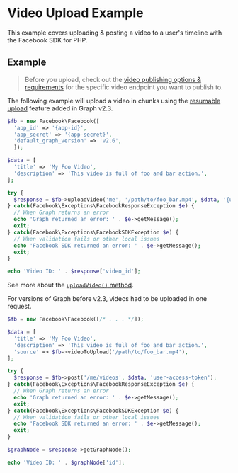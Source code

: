 # Video Upload Example

This example covers uploading & posting a video to a user's timeline with the Facebook SDK for PHP.

## Example

>Before you upload, check out the [video publishing options & requirements](https://developers.facebook.com/docs/graph-api/reference/video#publishing) for the specific video endpoint you want to publish to.

The following example will upload a video in chunks using the [resumable upload](https://developers.facebook.com/docs/graph-api/video-uploads#resumable) feature added in Graph v2.3.

```php
$fb = new Facebook\Facebook([
  'app_id' => '{app-id}',
  'app_secret' => '{app-secret}',
  'default_graph_version' => 'v2.6',
  ]);

$data = [
  'title' => 'My Foo Video',
  'description' => 'This video is full of foo and bar action.',
];

try {
  $response = $fb->uploadVideo('me', '/path/to/foo_bar.mp4', $data, '{user-access-token}');
} catch(Facebook\Exceptions\FacebookResponseException $e) {
  // When Graph returns an error
  echo 'Graph returned an error: ' . $e->getMessage();
  exit;
} catch(Facebook\Exceptions\FacebookSDKException $e) {
  // When validation fails or other local issues
  echo 'Facebook SDK returned an error: ' . $e->getMessage();
  exit;
}

echo 'Video ID: ' . $response['video_id'];
```

See more about the [`uploadVideo()` method](/docs/reference/Facebook.md#uploadvideo).

For versions of Graph before v2.3, videos had to be uploaded in one request.

```php
$fb = new Facebook\Facebook([/* . . . */]);

$data = [
  'title' => 'My Foo Video',
  'description' => 'This video is full of foo and bar action.',
  'source' => $fb->videoToUpload('/path/to/foo_bar.mp4'),
];

try {
  $response = $fb->post('/me/videos', $data, 'user-access-token');
} catch(Facebook\Exceptions\FacebookResponseException $e) {
  // When Graph returns an error
  echo 'Graph returned an error: ' . $e->getMessage();
  exit;
} catch(Facebook\Exceptions\FacebookSDKException $e) {
  // When validation fails or other local issues
  echo 'Facebook SDK returned an error: ' . $e->getMessage();
  exit;
}

$graphNode = $response->getGraphNode();

echo 'Video ID: ' . $graphNode['id'];
```

